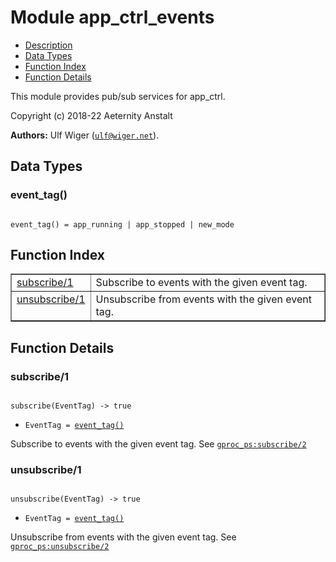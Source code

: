

# Module app_ctrl_events #
* [Description](#description)
* [Data Types](#types)
* [Function Index](#index)
* [Function Details](#functions)

This module provides pub/sub services for app_ctrl.

Copyright (c) 2018-22 Aeternity Anstalt

__Authors:__ Ulf Wiger ([`ulf@wiger.net`](mailto:ulf@wiger.net)).

<a name="types"></a>

## Data Types ##




### <a name="type-event_tag">event_tag()</a> ###


<pre><code>
event_tag() = app_running | app_stopped | new_mode
</code></pre>

<a name="index"></a>

## Function Index ##


<table width="100%" border="1" cellspacing="0" cellpadding="2" summary="function index"><tr><td valign="top"><a href="#subscribe-1">subscribe/1</a></td><td>Subscribe to events with the given event tag.</td></tr><tr><td valign="top"><a href="#unsubscribe-1">unsubscribe/1</a></td><td>Unsubscribe from events with the given event tag.</td></tr></table>


<a name="functions"></a>

## Function Details ##

<a name="subscribe-1"></a>

### subscribe/1 ###

<pre><code>
subscribe(EventTag) -&gt; true
</code></pre>

<ul class="definitions"><li><code>EventTag = <a href="#type-event_tag">event_tag()</a></code></li></ul>

Subscribe to events with the given event tag.
See [`gproc_ps:subscribe/2`](https://github.com/uwiger/gproc/blob/master/doc/gproc_ps.md#subscribe-2)

<a name="unsubscribe-1"></a>

### unsubscribe/1 ###

<pre><code>
unsubscribe(EventTag) -&gt; true
</code></pre>

<ul class="definitions"><li><code>EventTag = <a href="#type-event_tag">event_tag()</a></code></li></ul>

Unsubscribe from events with the given event tag.
See [`gproc_ps:unsubscribe/2`](https://github.com/uwiger/gproc/blob/master/doc/gproc_ps.md#unsubscribe-2)

